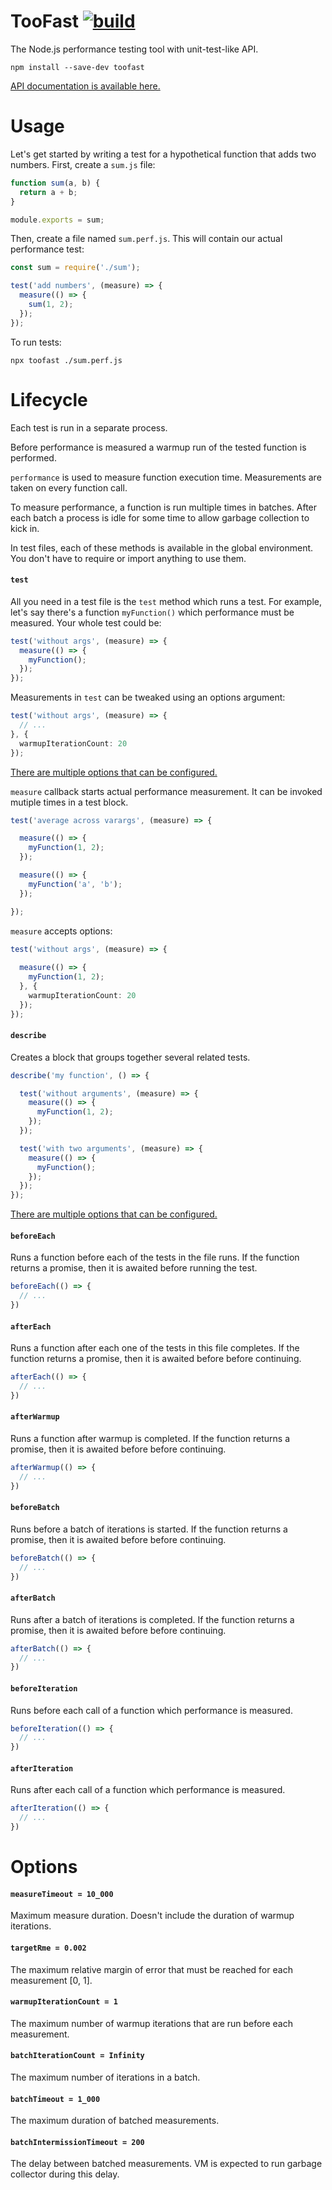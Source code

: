 # TooFast [![build](https://github.com/smikhalevski/toofast/actions/workflows/master.yml/badge.svg?branch=master&event=push)](https://github.com/smikhalevski/toofast/actions/workflows/master.yml)

The Node.js performance testing tool with unit-test-like API.

```shell
npm install --save-dev toofast
```

[API documentation is available here.](https://smikhalevski.github.io/toofast/)

# Usage

Let's get started by writing a test for a hypothetical function that adds two numbers. First, create a `sum.js` file:

```ts
function sum(a, b) {
  return a + b;
}

module.exports = sum;
```

Then, create a file named `sum.perf.js`. This will contain our actual performance test:

```ts
const sum = require('./sum');

test('add numbers', (measure) => {
  measure(() => {
    sum(1, 2);
  });
});
```

To run tests:

```shell
npx toofast ./sum.perf.js
```

# Lifecycle

Each test is run in a separate process.

Before performance is measured a warmup run of the tested function is performed.

`performance` is used to measure function execution time. Measurements are taken on every function call.

To measure performance, a function is run multiple times in batches. After each batch a process is idle for some time to allow garbage collection to kick in.

In test files, each of these methods is available in the global environment. You don't have to require or import anything to use them.


#### `test`

All you need in a test file is the `test` method which runs a test. For example, let's say there's a function `myFunction()` which performance must be measured. Your whole test could be:

```ts
test('without args', (measure) => {
  measure(() => {
    myFunction();
  });
});
```

Measurements in `test` can be tweaked using an options argument:

```ts
test('without args', (measure) => {
  // ...
}, {
  warmupIterationCount: 20
});
```

[There are multiple options that can be configured.](#options)

`measure` callback starts actual performance measurement. It can be invoked mutiple times in a test block.

```ts
test('average across varargs', (measure) => {

  measure(() => {
    myFunction(1, 2);
  });

  measure(() => {
    myFunction('a', 'b');
  });

});
```

`measure` accepts options:

```ts
test('without args', (measure) => {
  
  measure(() => {
    myFunction(1, 2);
  }, {
    warmupIterationCount: 20
  });
});
```

#### `describe`

Creates a block that groups together several related tests.

```ts
describe('my function', () => {

  test('without arguments', (measure) => {
    measure(() => {
      myFunction(1, 2);
    });
  });

  test('with two arguments', (measure) => {
    measure(() => {
      myFunction();
    });
  });
});
```

[There are multiple options that can be configured.](#options)

#### `beforeEach`

Runs a function before each of the tests in the file runs. If the function returns a promise, then it is awaited before running the test.

```ts
beforeEach(() => {
  // ...
})
```

#### `afterEach`

Runs a function after each one of the tests in this file completes. If the function returns a promise, then it is awaited before before continuing.

```ts
afterEach(() => {
  // ...
})
```

#### `afterWarmup`

Runs a function after warmup is completed. If the function returns a promise, then it is awaited before before continuing.

```ts
afterWarmup(() => {
  // ...
})
```

#### `beforeBatch`

Runs before a batch of iterations is started. If the function returns a promise, then it is awaited before before continuing.

```ts
beforeBatch(() => {
  // ...
})
```

#### `afterBatch`

Runs after a batch of iterations is completed. If the function returns a promise, then it is awaited before before continuing.

```ts
afterBatch(() => {
  // ...
})
```

#### `beforeIteration`

Runs before each call of a function which performance is measured.

```ts
beforeIteration(() => {
  // ...
})
```

#### `afterIteration`

Runs after each call of a function which performance is measured.

```ts
afterIteration(() => {
  // ...
})
```

# Options

#### `measureTimeout = 10_000`

Maximum measure duration. Doesn't include the duration of warmup iterations.

#### `targetRme = 0.002`

The maximum relative margin of error that must be reached for each measurement [0, 1].

#### `warmupIterationCount = 1`

The maximum number of warmup iterations that are run before each measurement.

#### `batchIterationCount = Infinity`

The maximum number of iterations in a batch.

#### `batchTimeout = 1_000`

The maximum duration of batched measurements.

#### `batchIntermissionTimeout = 200`

The delay between batched measurements. VM is expected to run garbage collector during this delay.
